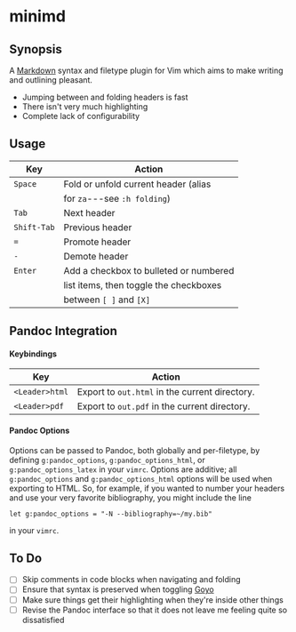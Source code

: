 # minimd

## Synopsis

A [Markdown](https://commonmark.org/) syntax and filetype plugin for Vim which aims to make writing and outlining pleasant.

- Jumping between and folding headers is fast
- There isn't very much highlighting
- Complete lack of configurability

## Usage

| Key         | Action                                 |
| ----------- | -------------------------------------- |
| `Space`     | Fold or unfold current header (alias   |
|             | for `za`---see `:h folding`)           |
| `Tab`       | Next header                            |
| `Shift-Tab` | Previous header                        |
| `=`         | Promote header                         |
| `-`         | Demote header                          |
| `Enter`     | Add a checkbox to bulleted or numbered |
|             | list items, then toggle the checkboxes |
|             | between `[ ]` and `[X]`                |

## Pandoc Integration

#### Keybindings

| Key            | Action                                         |
| -------------- | ---------------------------------------------- |
| `<Leader>html` | Export to `out.html` in the current directory. |
| `<Leader>pdf`  | Export to `out.pdf` in the current directory.  |

#### Pandoc Options

Options can be passed to Pandoc, both globally and per-filetype, by defining `g:pandoc_options`, `g:pandoc_options_html`, or `g:pandoc_options_latex` in your `vimrc`.  Options are additive; all `g:pandoc_options` and `g:pandoc_options_html` options will be used when exporting to HTML.  So, for example, if you wanted to number your headers and use your very favorite bibliography, you might include the line

    let g:pandoc_options = "-N --bibliography=~/my.bib"

in your `vimrc`.

## To Do

- [ ] Skip comments in code blocks when navigating and folding
- [ ] Ensure that syntax is preserved when toggling [Goyo](https://github.com/junegunn/goyo.vim)
- [ ] Make sure things get their highlighting when they're inside other things
- [ ] Revise the Pandoc interface so that it does not leave me feeling quite so dissatisfied
